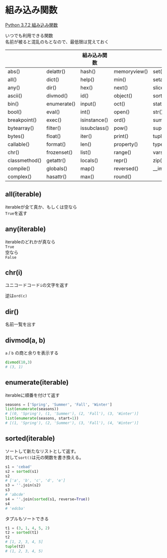 # 組み込み関数

[Python 3.7.2 組み込み関数](https://docs.python.org/ja/3/library/functions.html)

いつでも利用できる関数  
名前が被ると混乱のもとなので、最低限は覚えておく

|||組み込み関数|||
|-|-|-|-|-|
abs()|delattr()|hash()|memoryview()|set()
all()|dict()|help()|min()|setattr()
any()|dir()|hex()|next()|slice()
ascii()|divmod()|id()|object()|sorted()
bin()|enumerate()|input()|oct()|staticmethod()
bool()|eval()|int()|open()|str()
breakpoint()|exec()|isinstance()|ord()|sum()
bytearray()|filter()|issubclass()|pow()|super()
bytes()|float()|iter()|print()|tuple()
callable()|format()|len()|property()|type()
chr()|frozenset()|list()|range()|vars()
classmethod()|getattr()|locals()|repr()|zip()
compile()|globals()|map()|reversed()|\_\_import\_\_()
complex()|hasattr()|max()|round()|

## all(iterable)

iterableが全て真か、もしくは空なら  
`True`を返す

## any(iterable)

iterableのどれかが真なら  
`True`  
空なら  
`False`

## chr(i)

ユニコードコード`i`の文字を返す

逆は`ord(c)`

## dir()

名前一覧を出す

## divmod(a, b)

`a` / `b` の商と余りを表示する

```py
divmod(10,3)
# (3, 1)
```

## enumerate(iterable)

iterableに順番を付けて返す

```py
seasons = ['Spring', 'Summer', 'Fall', 'Winter']
list(enumerate(seasons))
# [(0, 'Spring'), (1, 'Summer'), (2, 'Fall'), (3, 'Winter')]
list(enumerate(seasons, start=1))
# [(1, 'Spring'), (2, 'Summer'), (3, 'Fall'), (4, 'Winter')]
```

## sorted(iterable)

ソートして新たなリストとして返す。  
対して`sort()`は元の関数を書き換える。

```py
s1 = 'cebad'
s2 = sorted(s1)
s2
# ['a', 'b', 'c', 'd', 'e']
s3 = ''.join(s2)
s3
# 'abcde'
s4 = ''.join(sorted(s1, reverse=True))
s4
# 'edcba'
```

タプルもソートできる

```py
t1 = (3, 1, 4, 5, 2)
t2 = sorted(t1)
t2
# [1, 2, 3, 4, 5]
tuple(t2)
# (1, 2, 3, 4, 5)
```
